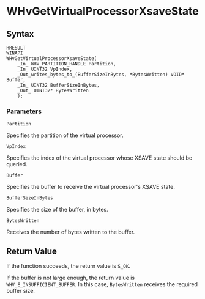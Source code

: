 # WHvGetVirtualProcessorXsaveState

## Syntax

```
HRESULT
WINAPI
WHvGetVirtualProcessorXsaveState(
    _In_ WHV_PARTITION_HANDLE Partition,
    _In_ UINT32 VpIndex,
    _Out_writes_bytes_to_(BufferSizeInBytes, *BytesWritten) VOID* Buffer,
    _In_ UINT32 BufferSizeInBytes,
    _Out_ UINT32* BytesWritten
    );
```

### Parameters

`Partition`

Specifies the partition of the virtual processor.

`VpIndex`

Specifies the index of the virtual processor whose XSAVE state should be queried.

`Buffer`

Specifies the buffer to receive the virtual processor's XSAVE state.

`BufferSizeInBytes`

Specifies the size of the buffer, in bytes.

`BytesWritten`

Receives the number of bytes written to the buffer.

## Return Value

If the function succeeds, the return value is `S_OK`.

If the buffer is not large enough, the return value is `WHV_E_INSUFFICIENT_BUFFER`. In this case, `BytesWritten` receives the required buffer size.
